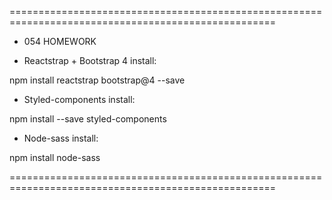 ====================================================================================================

+ 054 HOMEWORK

+ Reactstrap + Bootstrap 4 install:

npm install reactstrap bootstrap@4 --save

+ Styled-components install:

npm install --save styled-components

+ Node-sass install:

npm install node-sass


====================================================================================================
